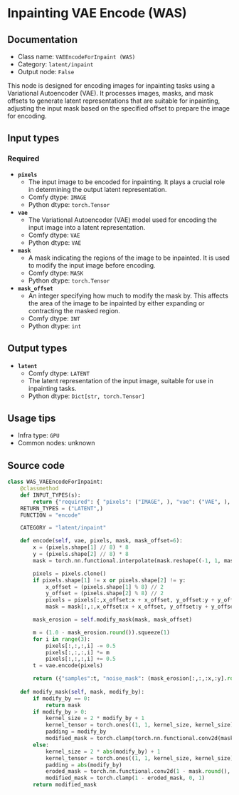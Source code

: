 # Inpainting VAE Encode (WAS)
## Documentation
- Class name: `VAEEncodeForInpaint (WAS)`
- Category: `latent/inpaint`
- Output node: `False`

This node is designed for encoding images for inpainting tasks using a Variational Autoencoder (VAE). It processes images, masks, and mask offsets to generate latent representations that are suitable for inpainting, adjusting the input mask based on the specified offset to prepare the image for encoding.
## Input types
### Required
- **`pixels`**
    - The input image to be encoded for inpainting. It plays a crucial role in determining the output latent representation.
    - Comfy dtype: `IMAGE`
    - Python dtype: `torch.Tensor`
- **`vae`**
    - The Variational Autoencoder (VAE) model used for encoding the input image into a latent representation.
    - Comfy dtype: `VAE`
    - Python dtype: `VAE`
- **`mask`**
    - A mask indicating the regions of the image to be inpainted. It is used to modify the input image before encoding.
    - Comfy dtype: `MASK`
    - Python dtype: `torch.Tensor`
- **`mask_offset`**
    - An integer specifying how much to modify the mask by. This affects the area of the image to be inpainted by either expanding or contracting the masked region.
    - Comfy dtype: `INT`
    - Python dtype: `int`
## Output types
- **`latent`**
    - Comfy dtype: `LATENT`
    - The latent representation of the input image, suitable for use in inpainting tasks.
    - Python dtype: `Dict[str, torch.Tensor]`
## Usage tips
- Infra type: `GPU`
- Common nodes: unknown


## Source code
```python
class WAS_VAEEncodeForInpaint:
    @classmethod
    def INPUT_TYPES(s):
        return {"required": { "pixels": ("IMAGE", ), "vae": ("VAE", ), "mask": ("MASK", ), "mask_offset": ("INT", {"default": 6, "min": -128, "max": 128, "step": 1}),}}
    RETURN_TYPES = ("LATENT",)
    FUNCTION = "encode"

    CATEGORY = "latent/inpaint"

    def encode(self, vae, pixels, mask, mask_offset=6):
        x = (pixels.shape[1] // 8) * 8
        y = (pixels.shape[2] // 8) * 8
        mask = torch.nn.functional.interpolate(mask.reshape((-1, 1, mask.shape[-2], mask.shape[-1])), size=(pixels.shape[1], pixels.shape[2]), mode="bilinear")

        pixels = pixels.clone()
        if pixels.shape[1] != x or pixels.shape[2] != y:
            x_offset = (pixels.shape[1] % 8) // 2
            y_offset = (pixels.shape[2] % 8) // 2
            pixels = pixels[:,x_offset:x + x_offset, y_offset:y + y_offset,:]
            mask = mask[:,:,x_offset:x + x_offset, y_offset:y + y_offset]

        mask_erosion = self.modify_mask(mask, mask_offset)

        m = (1.0 - mask_erosion.round()).squeeze(1)
        for i in range(3):
            pixels[:,:,:,i] -= 0.5
            pixels[:,:,:,i] *= m
            pixels[:,:,:,i] += 0.5
        t = vae.encode(pixels)

        return ({"samples":t, "noise_mask": (mask_erosion[:,:,:x,:y].round())}, )
        
    def modify_mask(self, mask, modify_by):
        if modify_by == 0:
            return mask
        if modify_by > 0:
            kernel_size = 2 * modify_by + 1
            kernel_tensor = torch.ones((1, 1, kernel_size, kernel_size))
            padding = modify_by
            modified_mask = torch.clamp(torch.nn.functional.conv2d(mask.round(), kernel_tensor, padding=padding), 0, 1)
        else:
            kernel_size = 2 * abs(modify_by) + 1
            kernel_tensor = torch.ones((1, 1, kernel_size, kernel_size))
            padding = abs(modify_by)
            eroded_mask = torch.nn.functional.conv2d(1 - mask.round(), kernel_tensor, padding=padding)
            modified_mask = torch.clamp(1 - eroded_mask, 0, 1)
        return modified_mask

```
